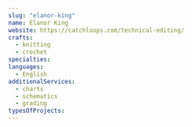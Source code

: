 ```yaml
---
slug: "elanor-king"
name: Elanor King
website: https://catchloops.com/technical-editing/
crafts:
  - knitting
  - crochet
specialties:
languages:
  - English
additionalServices:
  - charts
  - schematics
  - grading
typesOfProjects:
---
```

